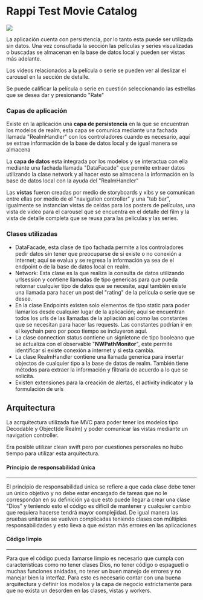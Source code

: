 # Rappi Test Movie Catalog

![](movieCatalog.gif)

La aplicación cuenta con persistencia, por lo tanto esta puede ser utilizada sin datos. Una vez consultada la sección las películas y series visualizadas o buscadas se almacenan en la base de datos local y pueden ser vistas más adelante.

Los videos relacionados a la película o serie se pueden ver al deslizar el carousel en la sección de detalle.

Se puede calificar la película o serie en cuestión seleccionando las estrellas que se desea dar y presionando "Rate"

### Capas de aplicación
Existe en la aplicación una **capa de persistencia** en la que se encuentran los modelos de realm, esta capa se comunica mediante una fachada llamada "RealmHandler" con los controladores cuando es necesario, aquí se extrae información de la base de datos local y de igual manera se almacena

La **capa de datos** esta integrada por los modelos y se interactua con ella mediante una fachada llamada "DataFacade" que permite extraer datos utilizando la clase network y al hacer esto se almacena la información en la base de datos local con la ayuda del "RealmHandler"

Las **vistas** fueron creadas por medio de storyboards y xibs y se comunican entre ellas por medio de el "navigation controller" y una "tab bar", igualmente se instancian vistas de celdas para los posters de películas, una vista de video para el carousel que se encuentra en el detalle del film y la vista de detalle completa que se reusa para las películas y las series.

### Clases utilizadas

- DataFacade, esta clase de tipo fachada permite a los controladores pedir datos sin tener que preocuparse de si existe o no conexión a internet; aquí se evalua y se regresa la información ya sea de el endpoint o de la base de datos local en realm.
- Network: Esta clase es la que realiza la consulta de datos utilizando urlsession y contiene llamadas de tipo genericas para que pueda retornar cualquier tipo de datos que se necesite, aquí también existe una llamada para hacer un post del "rating" de la película o serie que se desee.
- En la clase Endpoints existen solo elementos de tipo static para poder llamarlos desde cualquier lugar de la aplicación; aquí se encuentran todos los urls de las llamadas de la apliación así como las constantes que se necesitan para hacer las requests. Las constantes podrían ir en el keychain pero por poco tiempo se incluyeron aquí.
- La clase connection status contiene un signletone de tipo booleano que se actualiza con el observable "**NWPathMonitor**", este permite identificar si existe conexión a internet y si esta cambia.
- La clase RealmHandler contiene una llamada generica para insertar objectos de cualquier tipo a la base de datos de realm. También tiene métodos para extraer la información y filtrarla de acuerdo a lo que se solicita.
- Existen extensiones para la creación de alertas, el activity indicator y la formulación de urls


Arquitectura
-------------

La acrquitectura utilizada fue MVC para poder tener los modelos tipo Decodable y Object(de Realm) y poder comunicar las vistas mediante un navigation controller.

Era posible utilizar clean swift pero por cuestiones personales no hubo tiempo para utilizar esta arquitectura.

#### Principio de responsabilidad única
-------------
El principio de responsabilidad única se refiere a que cada clase debe tener un único objetivo y no debe estar encargado de tareas que no le correspondan en su definición ya que esto puede llegar a crear una clase "Dios" y teniendo esto el código es díficil de mantener y cualquier cambio que requiera hacerse tendrá mayor complejidad. De igual manera las pruebas unitarias se vuelven complicadas teniendo clases con múltiples responsabilidades y esto lleva a que existan más errores en las aplicaciones

#### Código limpio
-------------
Para que el código pueda llamarse limpio es necesario que cumpla con características como no tener clases Dios, no tener código o espagueti o muchas funciones anidadas, no tener un buen manejo de errores y no manejar bien la interfaz.
Para esto es necesario contar con una buena arquitectura y definir los modelos y la capa de negocio estrictamente para que no exista un desorden en las clases, vistas y workers.

